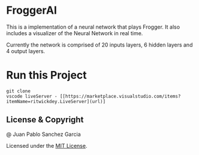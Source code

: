 # FroggerAI

This is a implementation of a neural network that plays Frogger. It also includes a visualizer of the Neural Network in real time.

Currently the network is comprised of 20 inputs layers, 6 hidden layers and 4 output layers.

# Run this Project

```
git clone
vscode liveServer - [[https://marketplace.visualstudio.com/items?itemName=ritwickdey.LiveServer](url)]
```

## License & Copyright

@ Juan Pablo Sanchez Garcia

Licensed under the [MIT License](LICENSE).
